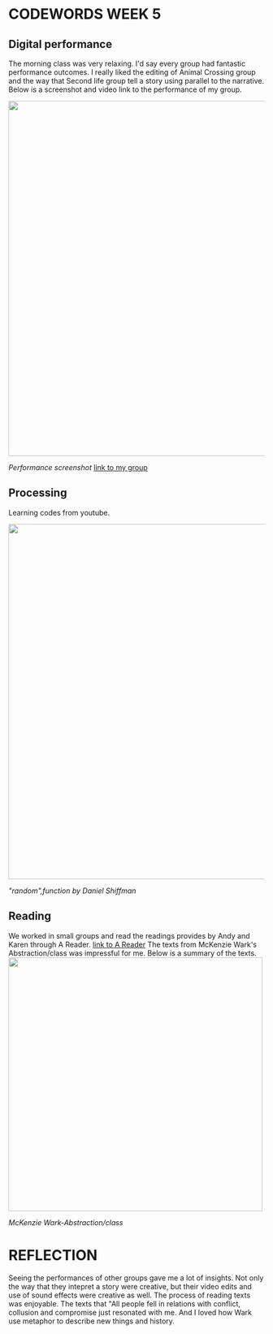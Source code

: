 # CODEWORDS WEEK 5

## Digital performance
The morning class was very relaxing. I'd say every group had fantastic performance outcomes. I really liked the editing of Animal Crossing group and the way that Second life group tell a story using parallel to the narrative. Below is a screenshot and video link to the performance of my group.

<img width="700" src="https://user-images.githubusercontent.com/68975607/91941904-986f5b00-ed2c-11ea-837d-a90d34a88740.jpg">

*Performance screenshot* [link to my group](https://www.youtube.com/watch?v=I3YU3DuZJIg&t=2s)

## Processing 
Learning codes from youtube. 

<img width="700" src="https://user-images.githubusercontent.com/68975607/91940960-f307b780-ed2a-11ea-8f51-7e122526bc37.jpg">

*"random",function by Daniel Shiffman*

## Reading
We worked in small groups and read the readings provides by Andy and Karen through A Reader. [link to A Reader](http://digbeyond.com/readme/phplist.php?course=Code-Words) The texts from McKenzie Wark's Abstraction/class was impressful for me. Below is a summary of the texts.
<img width="500" src="https://user-images.githubusercontent.com/68975607/92667777-7171e400-f33f-11ea-8ce5-879d23079ae1.jpg">

*McKenzie Wark-Abstraction/class*

# REFLECTION
Seeing the performances of other groups gave me a lot of insights. Not only the way that they intepret a story were creative, but their video edits and use of sound effects were creative as well.
The process of reading texts was enjoyable. The texts that "All people fell in relations with conflict, collusion and compromise just resonated with me. And I loved how Wark use metaphor to describe new things and history.

